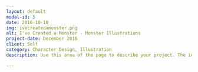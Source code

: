 ```yaml
---
layout: default
modal-id: 5
date: 2016-10-10
img: ivecreatedamonster.png
alt: I've Created a Monster - Monster Illustrations
project-date: December 2016
client: Self
category: Character Design, Illustration
description: Use this area of the page to describe your project. The icon above is part of a free icon set by <a href="https://sellfy.com/p/8Q9P/jV3VZ/">Flat Icons</a>. On their website, you can download their free set with 16 icons, or you can purchase the entire set with 146 icons for only $12!

---
```

